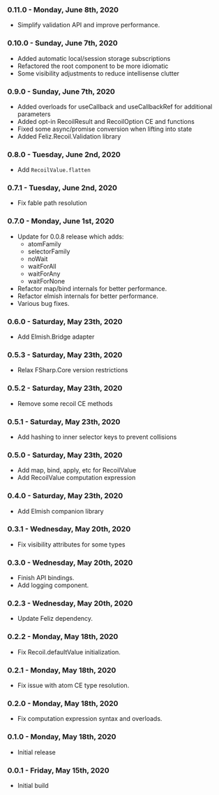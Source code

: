 ### 0.11.0 - Monday, June 8th, 2020
* Simplify validation API and improve performance.

### 0.10.0 - Sunday, June 7th, 2020
* Added automatic local/session storage subscriptions
* Refactored the root component to be more idiomatic
* Some visibility adjustments to reduce intellisense clutter

### 0.9.0 - Sunday, June 7th, 2020
* Added overloads for useCallback and useCallbackRef for additional parameters
* Added opt-in RecoilResult and RecoilOption CE and functions
* Fixed some async/promise conversion when lifting into state
* Added Feliz.Recoil.Validation library

### 0.8.0 - Tuesday, June 2nd, 2020
* Add `RecoilValue.flatten`

### 0.7.1 - Tuesday, June 2nd, 2020
* Fix fable path resolution

### 0.7.0 - Monday, June 1st, 2020
* Update for 0.0.8 release which adds:
  * atomFamily
  * selectorFamily
  * noWait
  * waitForAll
  * waitForAny
  * waitForNone
* Refactor map/bind internals for better performance.
* Refactor elmish internals for better performance.
* Various bug fixes.

### 0.6.0 - Saturday, May 23th, 2020
* Add Elmish.Bridge adapter

### 0.5.3 - Saturday, May 23th, 2020
* Relax FSharp.Core version restrictions

### 0.5.2 - Saturday, May 23th, 2020
* Remove some recoil CE methods

### 0.5.1 - Saturday, May 23th, 2020
* Add hashing to inner selector keys to prevent collisions

### 0.5.0 - Saturday, May 23th, 2020
* Add map, bind, apply, etc for RecoilValue
* Add RecoilValue computation expression

### 0.4.0 - Saturday, May 23th, 2020
* Add Elmish companion library

### 0.3.1 - Wednesday, May 20th, 2020
* Fix visibility attributes for some types

### 0.3.0 - Wednesday, May 20th, 2020
* Finish API bindings.
* Add logging component.

### 0.2.3 - Wednesday, May 20th, 2020
* Update Feliz dependency.

### 0.2.2 - Monday, May 18th, 2020
* Fix Recoil.defaultValue initialization.

### 0.2.1 - Monday, May 18th, 2020
* Fix issue with atom CE type resolution.

### 0.2.0 - Monday, May 18th, 2020
* Fix computation expression syntax and overloads.

### 0.1.0 - Monday, May 18th, 2020
* Initial release

### 0.0.1 - Friday, May 15th, 2020
* Initial build
